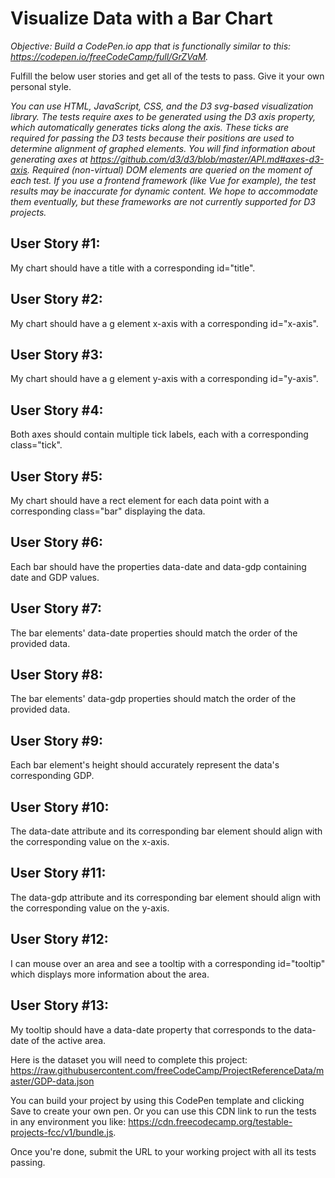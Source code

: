 # Visualize Data with a Bar Chart
*_Objective: Build a CodePen.io app that is functionally similar to this: https://codepen.io/freeCodeCamp/full/GrZVaM._*

Fulfill the below user stories and get all of the tests to pass. Give it your own personal style.

_You can use HTML, JavaScript, CSS, and the D3 svg-based visualization library. The tests require axes to be generated using the D3 axis property, which automatically generates ticks along the axis. These ticks are required for passing the D3 tests because their positions are used to determine alignment of graphed elements. You will find information about generating axes at https://github.com/d3/d3/blob/master/API.md#axes-d3-axis. Required (non-virtual) DOM elements are queried on the moment of each test. If you use a frontend framework (like Vue for example), the test results may be inaccurate for dynamic content. We hope to accommodate them eventually, but these frameworks are not currently supported for D3 projects._

## User Story #1: 
My chart should have a title with a corresponding id="title".

## User Story #2:
My chart should have a g element x-axis with a corresponding id="x-axis".

## User Story #3:
My chart should have a g element y-axis with a corresponding id="y-axis".

## User Story #4:
Both axes should contain multiple tick labels, each with a corresponding class="tick".

## User Story #5:
My chart should have a rect element for each data point with a corresponding class="bar" displaying the data.

## User Story #6:
Each bar should have the properties data-date and data-gdp containing date and GDP values.

## User Story #7:
The bar elements' data-date properties should match the order of the provided data.

## User Story #8:
The bar elements' data-gdp properties should match the order of the provided data.

## User Story #9:
Each bar element's height should accurately represent the data's corresponding GDP.

## User Story #10:
The data-date attribute and its corresponding bar element should align with the corresponding value on the x-axis.

## User Story #11:
The data-gdp attribute and its corresponding bar element should align with the corresponding value on the y-axis.

## User Story #12:
I can mouse over an area and see a tooltip with a corresponding id="tooltip" which displays more information about the area.

## User Story #13:
My tooltip should have a data-date property that corresponds to the data-date of the active area.

Here is the dataset you will need to complete this project: https://raw.githubusercontent.com/freeCodeCamp/ProjectReferenceData/master/GDP-data.json

You can build your project by using this CodePen template and clicking Save to create your own pen. Or you can use this CDN link to run the tests in any environment you like: https://cdn.freecodecamp.org/testable-projects-fcc/v1/bundle.js.

Once you're done, submit the URL to your working project with all its tests passing.
